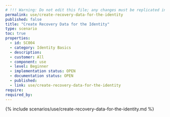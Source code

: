 ```yaml
---
# !!! Warning: Do not edit this file; any changes must be replicated in Excel !!!
permalink: use/create-recovery-data-for-the-identity
published: false
title: "Create Recovery Data for the Identity"
type: scenario
toc: true
properties:
  - id: SC004
  - category: Identity Basics
  - description:
  - customer: All
  - component: use
  - level: Beginner
  - implementation status: OPEN
  - documentation status: OPEN
  - published:
  - link: use/create-recovery-data-for-the-identity
require:
required_by:
---
```


{% include scenarios/use/create-recovery-data-for-the-identity.md %}
